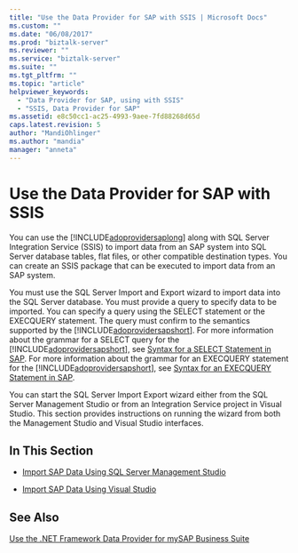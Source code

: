 ```yaml
---
title: "Use the Data Provider for SAP with SSIS | Microsoft Docs"
ms.custom: ""
ms.date: "06/08/2017"
ms.prod: "biztalk-server"
ms.reviewer: ""
ms.service: "biztalk-server"
ms.suite: ""
ms.tgt_pltfrm: ""
ms.topic: "article"
helpviewer_keywords: 
  - "Data Provider for SAP, using with SSIS"
  - "SSIS, Data Provider for SAP"
ms.assetid: e8c50cc1-ac25-4993-9aee-7fd88268d65d
caps.latest.revision: 5
author: "MandiOhlinger"
ms.author: "mandia"
manager: "anneta"
---
```

# Use the Data Provider for SAP with SSIS
You can use the [!INCLUDE[adoprovidersaplong](../../includes/adoprovidersaplong-md.md)] along with SQL Server Integration Service (SSIS) to import data from an SAP system into SQL Server database tables, flat files, or other compatible destination types. You can create an SSIS package that can be executed to import data from an SAP system.  
  
 You must use the SQL Server Import and Export wizard to import data into the SQL Server database. You must provide a query to specify data to be imported. You can specify a query using the SELECT statement or the EXECQUERY statement. The query must confirm to the semantics supported by the [!INCLUDE[adoprovidersapshort](../../includes/adoprovidersapshort-md.md)]. For more information about the grammar for a SELECT query for the [!INCLUDE[adoprovidersapshort](../../includes/adoprovidersapshort-md.md)], see [Syntax for a SELECT Statement in SAP](../../adapters-and-accelerators/adapter-sap/syntax-for-a-select-statement-in-sap.md). For more information about the grammar for an EXECQUERY statement for the [!INCLUDE[adoprovidersapshort](../../includes/adoprovidersapshort-md.md)], see [Syntax for an EXECQUERY Statement in SAP](../../adapters-and-accelerators/adapter-sap/syntax-for-an-execquery-statement-in-sap.md).  
  
 You can start the SQL Server Import Export wizard either from the SQL Server Management Studio or from an Integration Service project in Visual Studio. This section provides instructions on running the wizard from both the Management Studio and Visual Studio interfaces.  
  
## In This Section  
  
-   [Import SAP Data Using SQL Server Management Studio](../../adapters-and-accelerators/adapter-sap/import-sap-data-using-sql-server-management-studio.md)  
  
-   [Import SAP Data Using Visual Studio](../../adapters-and-accelerators/adapter-sap/import-sap-data-using-visual-studio.md)  
  
## See Also  
 [Use the .NET Framework Data Provider for mySAP Business Suite](../../adapters-and-accelerators/adapter-sap/use-the-net-framework-data-provider-for-mysap-business-suite.md)